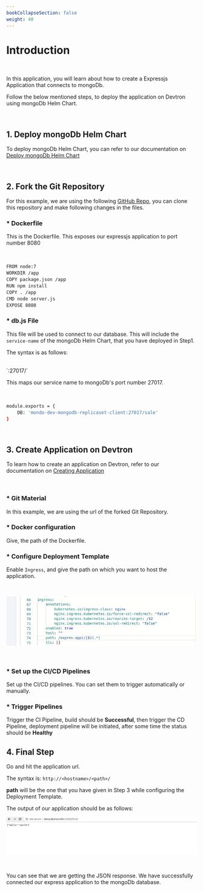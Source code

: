 ```yaml
---
bookCollapseSection: false
weight: 40
---
```


# Introduction
<br />

In this application, you will learn about how to create a Expressjs Application that connects to mongoDb. 

Follow the below mentioned steps, to deploy the application on Devtron using mongoDb Helm Chart.

<br />

## 1. Deploy mongoDb Helm Chart

To deploy mongoDb Helm Chart, you can refer to our documentation on [Deploy mongoDb Helm Chart](https://docs.devtron.ai/docs/reference/deploy-chart/examples/deploying-mongodb-helm-chart/)

<br />

## 2. Fork the Git Repository

For this example, we are using the following [GitHub Repo](https://github.com/devtron-labs/DockerNodeMongo), you can clone this repository and make following changes in the files.

### * Dockerfile

This is the Dockerfile. This exposes our expressjs application to port number 8080

&nbsp;&nbsp;

```bash
FROM node:7
WORKDIR /app
COPY package.json /app
RUN npm install
COPY . /app
CMD node server.js
EXPOSE 8080
```

### * db.js File

This file will be used to connect to our database. This will include the `service-name` of the mongoDb Helm Chart, that you have deployed in Step1.

The syntax is as follows:

<br />
`<service-name>:27017/<database-name>`

This maps our service name to mongoDb's port number 27017.

&nbsp;&nbsp;

```bash
module.exports = {
    DB: 'mondo-dev-mongodb-replicaset-client:27017/sale'
}
```

&nbsp;&nbsp;

## 3. Create Application on Devtron

To learn how to create an application on Devtron, refer to our documentation on [Creating Application](https://docs.devtron.ai/docs/reference/creating-application/)

<br />

### * Git Material

In this example, we are using the url of the forked Git Repository.

### * Docker configuration 

Give, the path of the Dockerfile.

### * Configure Deployment Template

Enable `Ingress`, and give the path on which you want to host the application.

&nbsp;&nbsp;

![ingress](../one.jpg "ingress annotations")

&nbsp;&nbsp;

### * Set up the CI/CD Pipelines

Set up the CI/CD pipelines. You can set them to trigger automatically or manually.

### * Trigger Pipelines

Trigger the CI Pipeline, build should be **Successful**, then trigger the CD Pipeline, deployment pipeline will be initiated, after some time the status should be **Healthy**


## 4. Final Step

Go and hit the application url.

The syntax is: `http://<hostname>/<path>/`

**path** will be the one that you have given in Step 3 while configuring the Deployment Template.

The output of our application should be as follows:

![path](../two.jpg "database path") 

<br />

You can see that we are getting the JSON response. We have successfully connected our express application to the mongoDb database.










